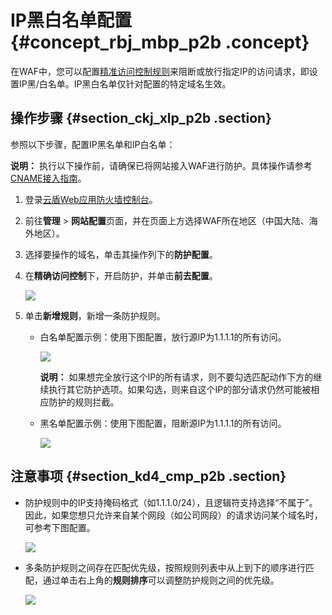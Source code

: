 # IP黑白名单配置 {#concept_rbj_mbp_p2b .concept}

在WAF中，您可以配置[精准访问控制规则](intl.zh-CN/用户指南/防护配置/精准访问控制.md#)来阻断或放行指定IP的访问请求，即设置IP黑/白名单。IP黑白名单仅针对配置的特定域名生效。

## 操作步骤 {#section_ckj_xlp_p2b .section}

参照以下步骤，配置IP黑名单和IP白名单：

**说明：** 执行以下操作前，请确保已将网站接入WAF进行防护。具体操作请参考[CNAME接入指南](intl.zh-CN/用户指南/使用DNS配置模式接入WAF/业务接入WAF配置.md#)。

1.  登录[云盾Web应用防火墙控制台](https://yundun.console.aliyun.com/?p=waf)。
2.  前往**管理** \> **网站配置**页面，并在页面上方选择WAF所在地区（中国大陆、海外地区）。
3.  选择要操作的域名，单击其操作列下的**防护配置**。
4.  在**精确访问控制**下，开启防护，并单击**前去配置**。

    ![](http://static-aliyun-doc.oss-cn-hangzhou.aliyuncs.com/assets/img/15567/15653334197783_zh-CN.jpg)

5.  单击**新增规则**，新增一条防护规则。
    -   白名单配置示例：使用下图配置，放行源IP为1.1.1.1的所有访问。

        ![](http://static-aliyun-doc.oss-cn-hangzhou.aliyuncs.com/assets/img/15567/15653334197784_zh-CN.jpg)

        **说明：** 如果想完全放行这个IP的所有请求，则不要勾选匹配动作下方的继续执行其它防护选项。如果勾选，则来自这个IP的部分请求仍然可能被相应防护的规则拦截。

    -   黑名单配置示例：使用下图配置，阻断源IP为1.1.1.1的所有访问。

        ![](http://static-aliyun-doc.oss-cn-hangzhou.aliyuncs.com/assets/img/15567/15653334197785_zh-CN.jpg)


## 注意事项 {#section_kd4_cmp_p2b .section}

-   防护规则中的IP支持掩码格式（如1.1.1.0/24），且逻辑符支持选择“不属于”。因此，如果您想只允许来自某个网段（如公司网段）的请求访问某个域名时，可参考下图配置。

    ![](http://static-aliyun-doc.oss-cn-hangzhou.aliyuncs.com/assets/img/15567/15653334197787_zh-CN.jpg)

-   多条防护规则之间存在匹配优先级，按照规则列表中从上到下的顺序进行匹配，通过单击右上角的**规则排序**可以调整防护规则之间的优先级。

    ![](http://static-aliyun-doc.oss-cn-hangzhou.aliyuncs.com/assets/img/15567/15653334197789_zh-CN.jpg)


